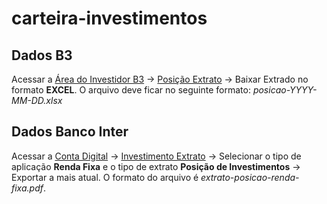 # carteira-investimentos

## Dados B3

Acessar a [Área do Investidor B3](https://www.investidor.b3.com.br/login) -> [Posição Extrato](https://www.investidor.b3.com.br/extrato/posicao) -> Baixar Extrado no formato **EXCEL**. O arquivo deve ficar no seguinte formato: *posicao-YYYY-MM-DD.xlsx*

## Dados Banco Inter

Acessar a [Conta Digital](https://contadigital.bancointer.com.br) -> [Investimento Extrato](https://contadigital.bancointer.com.br/investimento/extrato) -> Selecionar o tipo de aplicação **Renda Fixa** e o tipo de extrato **Posição de Investimentos** -> Exportar a mais atual. O formato do arquivo é *extrato-posicao-renda-fixa.pdf*.